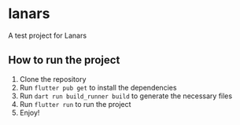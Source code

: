 # lanars

A test project for Lanars

## How to run the project

1. Clone the repository
2. Run `flutter pub get` to install the dependencies
3. Run `dart run build_runner build` to generate the necessary files
4. Run `flutter run` to run the project
5. Enjoy!
